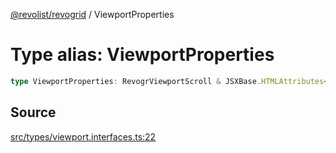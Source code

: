 [@revolist/revogrid](README.md) / ViewportProperties

# Type alias: ViewportProperties

```ts
type ViewportProperties: RevogrViewportScroll & JSXBase.HTMLAttributes<HTMLRevogrViewportScrollElement>;
```

## Source

[src/types/viewport.interfaces.ts:22](https://github.com/revolist/revogrid/blob/ace6403c43f42f0eb026a7e73c0ae179d3a4c66f/src/types/viewport.interfaces.ts#L22)
